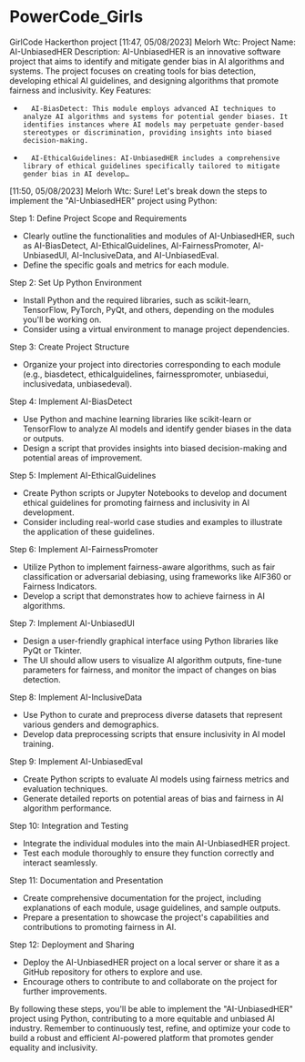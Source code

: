 # PowerCode_Girls
GirlCode Hackerthon project
[11:47, 05/08/2023] Melorh Wtc: Project Name: AI-UnbiasedHER
Description: AI-UnbiasedHER is an innovative software project that aims to identify and mitigate gender bias in AI algorithms and systems. The project focuses on creating tools for bias detection, developing ethical AI guidelines, and designing algorithms that promote fairness and inclusivity.
Key Features:
* 		AI-BiasDetect: This module employs advanced AI techniques to analyze AI algorithms and systems for potential gender biases. It identifies instances where AI models may perpetuate gender-based stereotypes or discrimination, providing insights into biased decision-making.
* 		AI-EthicalGuidelines: AI-UnbiasedHER includes a comprehensive library of ethical guidelines specifically tailored to mitigate gender bias in AI develop…
[11:50, 05/08/2023] Melorh Wtc: Sure! Let's break down the steps to implement the "AI-UnbiasedHER" project using Python:

Step 1: Define Project Scope and Requirements
- Clearly outline the functionalities and modules of AI-UnbiasedHER, such as AI-BiasDetect, AI-EthicalGuidelines, AI-FairnessPromoter, AI-UnbiasedUI, AI-InclusiveData, and AI-UnbiasedEval.
- Define the specific goals and metrics for each module.

Step 2: Set Up Python Environment
- Install Python and the required libraries, such as scikit-learn, TensorFlow, PyTorch, PyQt, and others, depending on the modules you'll be working on.
- Consider using a virtual environment to manage project dependencies.

Step 3: Create Project Structure
- Organize your project into directories corresponding to each module (e.g., biasdetect, ethicalguidelines, fairnesspromoter, unbiasedui, inclusivedata, unbiasedeval).

Step 4: Implement AI-BiasDetect
- Use Python and machine learning libraries like scikit-learn or TensorFlow to analyze AI models and identify gender biases in the data or outputs.
- Design a script that provides insights into biased decision-making and potential areas of improvement.

Step 5: Implement AI-EthicalGuidelines
- Create Python scripts or Jupyter Notebooks to develop and document ethical guidelines for promoting fairness and inclusivity in AI development.
- Consider including real-world case studies and examples to illustrate the application of these guidelines.

Step 6: Implement AI-FairnessPromoter
- Utilize Python to implement fairness-aware algorithms, such as fair classification or adversarial debiasing, using frameworks like AIF360 or Fairness Indicators.
- Develop a script that demonstrates how to achieve fairness in AI algorithms.

Step 7: Implement AI-UnbiasedUI
- Design a user-friendly graphical interface using Python libraries like PyQt or Tkinter.
- The UI should allow users to visualize AI algorithm outputs, fine-tune parameters for fairness, and monitor the impact of changes on bias detection.

Step 8: Implement AI-InclusiveData
- Use Python to curate and preprocess diverse datasets that represent various genders and demographics.
- Develop data preprocessing scripts that ensure inclusivity in AI model training.

Step 9: Implement AI-UnbiasedEval
- Create Python scripts to evaluate AI models using fairness metrics and evaluation techniques.
- Generate detailed reports on potential areas of bias and fairness in AI algorithm performance.

Step 10: Integration and Testing
- Integrate the individual modules into the main AI-UnbiasedHER project.
- Test each module thoroughly to ensure they function correctly and interact seamlessly.

Step 11: Documentation and Presentation
- Create comprehensive documentation for the project, including explanations of each module, usage guidelines, and sample outputs.
- Prepare a presentation to showcase the project's capabilities and contributions to promoting fairness in AI.

Step 12: Deployment and Sharing
- Deploy the AI-UnbiasedHER project on a local server or share it as a GitHub repository for others to explore and use.
- Encourage others to contribute to and collaborate on the project for further improvements.

By following these steps, you'll be able to implement the "AI-UnbiasedHER" project using Python, contributing to a more equitable and unbiased AI industry. Remember to continuously test, refine, and optimize your code to build a robust and efficient AI-powered platform that promotes gender equality and inclusivity.
